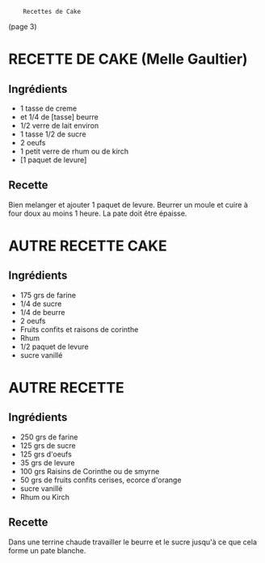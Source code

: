 		Recettes de Cake


(page 3)


#		RECETTE DE CAKE (Melle Gaultier)
## Ingrédients
* 1 tasse de creme
* et 1/4 de [tasse] beurre
* 1/2 verre de lait environ
* 1 tasse 1/2 de sucre
* 2 oeufs
* 1 petit verre de rhum ou de kirch
* [1 paquet de levure]

## Recette
Bien melanger et ajouter 1 paquet  de levure.
Beurrer un moule et cuire à four doux au moins 1 heure. La pate doit
être épaisse.




# 		AUTRE RECETTE CAKE
## Ingrédients
* 175 grs de farine
* 1/4 de sucre
* 1/4 de beurre
* 2 oeufs
* Fruits confits et raisons de corinthe
* Rhum
* 1/2 paquet de levure
* sucre vanillé


#		AUTRE RECETTE
## Ingrédients
* 250 grs de farine
* 125 grs de sucre
* 125 grs d'oeufs
*  35 grs de levure
* 100 grs Raisins de Corinthe ou de smyrne
*  50 grs de fruits confits cerises, ecorce d'orange
* sucre vanillé
* Rhum ou Kirch

## Recette
Dans une terrine chaude travailler le beurre et le sucre jusqu'à ce
que cela forme un pate blanche.
